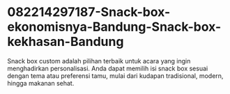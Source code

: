 # 082214297187-Snack-box-ekonomisnya-Bandung-Snack-box-kekhasan-Bandung
Snack box custom adalah pilihan terbaik untuk acara yang ingin menghadirkan personalisasi. Anda dapat memilih isi snack box sesuai dengan tema atau preferensi tamu, mulai dari kudapan tradisional, modern, hingga makanan sehat.
